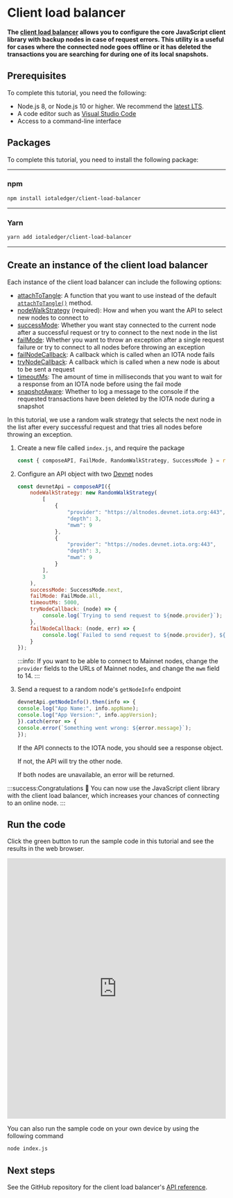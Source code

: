 # Client load balancer

**The [client load balancer](https://github.com/iotaledger/client-load-balancer) allows you to configure the core JavaScript client library with backup nodes in case of request errors. This utility is a useful for cases where the connected node goes offline or it has deleted the transactions you are searching for during one of its local snapshots.**

## Prerequisites

To complete this tutorial, you need the following:

- Node.js 8, or Node.js 10 or higher. We recommend the [latest LTS](https://nodejs.org/en/download/).
- A code editor such as [Visual Studio Code](https://code.visualstudio.com/Download)
- Access to a command-line interface

## Packages

To complete this tutorial, you need to install the following package:

--------------------
### npm
```bash
npm install iotaledger/client-load-balancer
```
---
### Yarn
```bash
yarn add iotaledger/client-load-balancer
```
--------------------

## Create an instance of the client load balancer

Each instance of the client load balancer can include the following options:

- [attachToTangle](https://github.com/iotaledger/client-load-balancer/blob/master/docs/classes/loadbalancersettings.md#optional-attachtotangle): A function that you want to use instead of the default [`attachToTangle()`](https://github.com/iotaledger/iota.js/tree/next/packages/core#module_core.attachToTangle) method. 
- [nodeWalkStrategy](https://github.com/iotaledger/client-load-balancer/blob/master/docs/classes/loadbalancersettings.md#nodewalkstrategy) (required): How and when you want the API to select new nodes to connect to
- [successMode](https://github.com/iotaledger/client-load-balancer/blob/master/docs/classes/loadbalancersettings.md#optional-successmode): Whether you want stay connected to the current node after a successful request or try to connect to the next node in the list
- [failMode](https://github.com/iotaledger/client-load-balancer/blob/master/docs/classes/loadbalancersettings.md#optional-failmode): Whether you want to throw an exception after a single request failure or try to connect to all nodes before throwing an exception
- [failNodeCallback](https://github.com/iotaledger/client-load-balancer/blob/master/docs/classes/loadbalancersettings.md#optional-failnodecallback): A callback which is called when an IOTA node fails
- [tryNodeCallback](https://github.com/iotaledger/client-load-balancer/blob/master/docs/classes/loadbalancersettings.md#optional-trynodecallback): A callback which is called when a new node is about to be sent a request
- [timeoutMs](https://github.com/iotaledger/client-load-balancer/blob/master/docs/classes/loadbalancersettings.md#optional-timeoutms): The amount of time in milliseconds that you want to wait for a response from an IOTA node before using the fail mode
- [snapshotAware](https://github.com/iotaledger/client-load-balancer/blob/master/docs/classes/loadbalancersettings.md#optional-snapshotaware): Whether to log a message to the console if the requested transactions have been deleted by the IOTA node during a snapshot

In this tutorial, we use a random walk strategy that selects the next node in the list after every successful request and that tries all nodes before throwing an exception.

1. Create a new file called `index.js`, and require the package

    ```js
    const { composeAPI, FailMode, RandomWalkStrategy, SuccessMode } = require('@iota/client-load-balancer');
    ```

2. Configure an API object with two [Devnet](root://getting-started/0.1/network/iota-networks.md#devnet) nodes 

    ```js
    const devnetApi = composeAPI({
        nodeWalkStrategy: new RandomWalkStrategy(
            [
                {
                    "provider": "https://altnodes.devnet.iota.org:443",
                    "depth": 3,
                    "mwm": 9
                },
                {
                    "provider": "https://nodes.devnet.iota.org:443",
                    "depth": 3,
                    "mwm": 9
                }
            ],
            3
        ),
        successMode: SuccessMode.next,
        failMode: FailMode.all,
        timeoutMs: 5000,
        tryNodeCallback: (node) => {
            console.log(`Trying to send request to ${node.provider}`);
        },
        failNodeCallback: (node, err) => {
            console.log(`Failed to send request to ${node.provider}, ${err.message}`);
        }
    });
    ```

    :::info:
    If you want to be able to connect to Mainnet nodes, change the `provider` fields to the URLs of Mainnet nodes, and change the `mwm` field to 14.
    :::

3. Send a request to a random node's `getNodeInfo` endpoint
    
    ```js
    devnetApi.getNodeInfo().then(info => {
    console.log("App Name:", info.appName);
    console.log("App Version:", info.appVersion);
    }).catch(error => {
    console.error(`Something went wrong: ${error.message}`);
    });
    ```

    If the API connects to the IOTA node, you should see a response object.

    If not, the API will try the other node.

    If both nodes are unavailable, an error will be returned.

:::success:Congratulations :tada:
You can now use the JavaScript client library with the client load balancer, which increases your chances of connecting to an online node.
:::

## Run the code

Click the green button to run the sample code in this tutorial and see the results in the web browser.

<iframe height="600px" width="100%" src="https://repl.it/@jake91/Client-load-balancer?lite=true" scrolling="no" frameborder="no" allowtransparency="true" allowfullscreen="true" sandbox="allow-forms allow-pointer-lock allow-popups allow-same-origin allow-scripts allow-modals"></iframe>

You can also run the sample code on your own device by using the following command

```bash
node index.js
```

## Next steps

See the GitHub repository for the client load balancer's [API reference](https://github.com/iotaledger/client-load-balancer/tree/master/docs).
